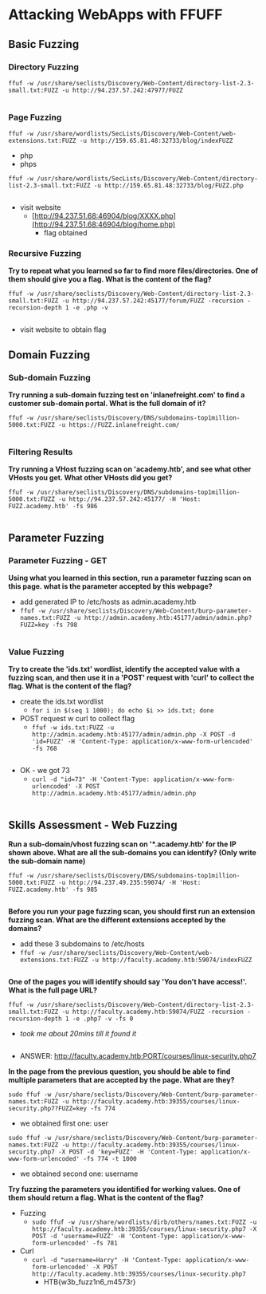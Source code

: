 # Attacking WebApps with FFUFF

## Basic Fuzzing

### Directory Fuzzing

`ffuf -w /usr/share/seclists/Discovery/Web-Content/directory-list-2.3-small.txt:FUZZ -u http://94.237.57.242:47977/FUZZ`

<figure><img src=".gitbook/assets/image (1) (1) (1) (1) (1).png" alt=""><figcaption></figcaption></figure>

### Page Fuzzing

`ffuf -w /usr/share/wordlists/SecLists/Discovery/Web-Content/web-extensions.txt:FUZZ -u http://159.65.81.48:32733/blog/indexFUZZ`

* php
* phps

`ffuf -w /usr/share/wordlists/SecLists/Discovery/Web-Content/directory-list-2.3-small.txt:FUZZ -u http://159.65.81.48:32733/blog/FUZZ.php`

<figure><img src=".gitbook/assets/image (1) (1) (1) (1) (1) (1).png" alt=""><figcaption></figcaption></figure>

* visit website
  * [http://94.237.51.68:46904/blog/XXXX.php](http://94.237.51.68:46904/blog/home.php)
    * flag obtained

### Recursive Fuzzing

**Try to repeat what you learned so far to find more files/directories. One of them should give you a flag. What is the content of the flag?**

`ffuf -w /usr/share/seclists/Discovery/Web-Content/directory-list-2.3-small.txt:FUZZ -u http://94.237.57.242:45177/forum/FUZZ -recursion -recursion-depth 1 -e .php -v`

<figure><img src=".gitbook/assets/image (2) (1) (1) (1) (1).png" alt=""><figcaption></figcaption></figure>

* visit website to obtain flag

## Domain Fuzzing

### Sub-domain Fuzzing

**Try running a sub-domain fuzzing test on 'inlanefreight.com' to find a customer sub-domain portal. What is the full domain of it?**

`ffuf -w /usr/share/seclists/Discovery/DNS/subdomains-top1million-5000.txt:FUZZ -u https://FUZZ.inlanefreight.com/`

<figure><img src=".gitbook/assets/image (3) (1) (1) (1).png" alt=""><figcaption></figcaption></figure>

### Filtering Results

**Try running a VHost fuzzing scan on 'academy.htb', and see what other VHosts you get. What other VHosts did you get?**

`ffuf -w /usr/share/seclists/Discovery/DNS/subdomains-top1million-5000.txt:FUZZ -u http://94.237.57.242:45177/ -H 'Host: FUZZ.academy.htb' -fs 986`

<figure><img src=".gitbook/assets/image (4) (1) (1).png" alt=""><figcaption></figcaption></figure>

## Parameter Fuzzing

### Parameter Fuzzing - GET

**Using what you learned in this section, run a parameter fuzzing scan on this page. what is the parameter accepted by this webpage?**

* add generated IP to /etc/hosts as admin.academy.htb
* `ffuf -w /usr/share/seclists/Discovery/Web-Content/burp-parameter-names.txt:FUZZ -u http://admin.academy.htb:45177/admin/admin.php?FUZZ=key -fs 798`

<figure><img src=".gitbook/assets/image (5) (1) (1).png" alt=""><figcaption></figcaption></figure>

### Value Fuzzing

**Try to create the 'ids.txt' wordlist, identify the accepted value with a fuzzing scan, and then use it in a 'POST' request with 'curl' to collect the flag. What is the content of the flag?**

* create the ids.txt wordlist
  * `for i in $(seq 1 1000); do echo $i >> ids.txt; done`
* POST request w curl to collect flag
  * `ffuf -w ids.txt:FUZZ -u http://admin.academy.htb:45177/admin/admin.php -X POST -d 'id=FUZZ' -H 'Content-Type: application/x-www-form-urlencoded' -fs 768`

<figure><img src=".gitbook/assets/image (6) (1) (1).png" alt=""><figcaption></figcaption></figure>

* OK - we got 73
  * `curl -d "id=73" -H 'Content-Type: application/x-www-form-urlencoded' -X POST http://admin.academy.htb:45177/admin/admin.php`

<figure><img src=".gitbook/assets/image (7) (1) (1).png" alt=""><figcaption></figcaption></figure>

## Skills Assessment - Web Fuzzing

**Run a sub-domain/vhost fuzzing scan on '\*.academy.htb' for the IP shown above. What are all the sub-domains you can identify? (Only write the sub-domain name)**

`ffuf -w /usr/share/seclists/Discovery/DNS/subdomains-top1million-5000.txt:FUZZ -u http://94.237.49.235:59074/ -H 'Host: FUZZ.academy.htb' -fs 985`

<figure><img src=".gitbook/assets/image (8) (1) (1).png" alt=""><figcaption></figcaption></figure>

**Before you run your page fuzzing scan, you should first run an extension fuzzing scan. What are the different extensions accepted by the domains?**

* add these 3 subdomains to /etc/hosts
* `ffuf -w /usr/share/seclists/Discovery/Web-Content/web-extensions.txt:FUZZ -u http://faculty.academy.htb:59074/indexFUZZ`

<figure><img src=".gitbook/assets/image (9) (1).png" alt=""><figcaption></figcaption></figure>

**One of the pages you will identify should say 'You don't have access!'. What is the full page URL?**

`ffuf -w /usr/share/seclists/Discovery/Web-Content/directory-list-2.3-small.txt:FUZZ -u http://faculty.academy.htb:59074/FUZZ -recursion -recursion-depth 1 -e .php7 -v -fs 0`

* _took me about 20mins till it found it_

<figure><img src=".gitbook/assets/image (10) (1).png" alt=""><figcaption></figcaption></figure>

* ANSWER: http://faculty.academy.htb:PORT/courses/linux-security.php7

**In the page from the previous question, you should be able to find multiple parameters that are accepted by the page. What are they?**

`sudo ffuf -w /usr/share/seclists/Discovery/Web-Content/burp-parameter-names.txt:FUZZ -u http://faculty.academy.htb:39355/courses/linux-security.php7?FUZZ=key -fs 774`

* we obtained first one: user

`sudo ffuf -w /usr/share/seclists/Discovery/Web-Content/burp-parameter-names.txt:FUZZ -u http://faculty.academy.htb:39355/courses/linux-security.php7 -X POST -d 'key=FUZZ' -H 'Content-Type: application/x-www-form-urlencoded' -fs 774 -t 1000`

* we obtained second one: username

**Try fuzzing the parameters you identified for working values. One of them should return a flag. What is the content of the flag?**

* Fuzzing
  * `sudo ffuf -w /usr/share/wordlists/dirb/others/names.txt:FUZZ -u http://faculty.academy.htb:39355/courses/linux-security.php7 -X POST -d 'username=FUZZ' -H 'Content-Type: application/x-www-form-urlencoded' -fs 781`
* Curl
  * `curl -d "username=Harry" -H 'Content-Type: application/x-www-form-urlencoded' -X POST http://faculty.academy.htb:39355/courses/linux-security.php7`
    * HTB{w3b\_fuzz1n6\_m4573r}

